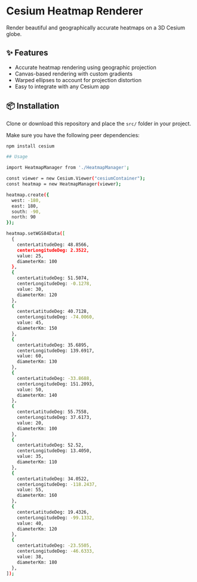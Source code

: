 # Cesium Heatmap Renderer

Render beautiful and geographically accurate heatmaps on a 3D Cesium globe.

## ✨ Features

- Accurate heatmap rendering using geographic projection
- Canvas-based rendering with custom gradients
- Warped ellipses to account for projection distortion
- Easy to integrate with any Cesium app

## 📦 Installation

Clone or download this repository and place the `src/` folder in your project.

Make sure you have the following peer dependencies:

```bash
npm install cesium

## Usage

import HeatmapManager from './HeatmapManager';

const viewer = new Cesium.Viewer("cesiumContainer");
const heatmap = new HeatmapManager(viewer);

heatmap.create({
  west: -180,
  east: 180,
  south: -90,
  north: 90
});

heatmap.setWGS84Data([
  {
    centerLatitudeDeg: 48.8566,
    centerLongitudeDeg: 2.3522,
    value: 25,
    diameterKm: 100
  },
  {
    centerLatitudeDeg: 51.5074,
    centerLongitudeDeg: -0.1278,
    value: 30,
    diameterKm: 120
  },
  {
    centerLatitudeDeg: 40.7128,
    centerLongitudeDeg: -74.0060,
    value: 45,
    diameterKm: 150
  },
  {
    centerLatitudeDeg: 35.6895,
    centerLongitudeDeg: 139.6917,
    value: 60,
    diameterKm: 130
  },
  {
    centerLatitudeDeg: -33.8688,
    centerLongitudeDeg: 151.2093,
    value: 50,
    diameterKm: 140
  },
  {
    centerLatitudeDeg: 55.7558,
    centerLongitudeDeg: 37.6173,
    value: 20,
    diameterKm: 100
  },
  {
    centerLatitudeDeg: 52.52,
    centerLongitudeDeg: 13.4050,
    value: 35,
    diameterKm: 110
  },
  {
    centerLatitudeDeg: 34.0522,
    centerLongitudeDeg: -118.2437,
    value: 55,
    diameterKm: 160
  },
  {
    centerLatitudeDeg: 19.4326,
    centerLongitudeDeg: -99.1332,
    value: 40,
    diameterKm: 120
  },
  {
    centerLatitudeDeg: -23.5505,
    centerLongitudeDeg: -46.6333,
    value: 38,
    diameterKm: 180
  },
]);
